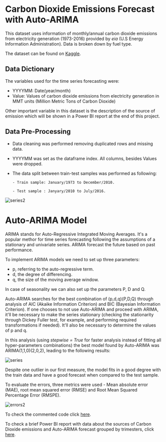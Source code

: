 # Carbon Dioxide Emissions Forecast with Auto-ARIMA

This dataset uses information of monthly/annual carbon dioxide emissions from electricity generation (1973-2016) provided by *eia* (U.S Energy Information Administration). Data is broken down by fuel type.

The dataset can be found on [Kaggle](https://www.kaggle.com/datasets/txtrouble/carbon-emissions).

## Data Dictionary

The variables used for the time series forecasting were:

* YYYYMM: Date(year/month)
* Value: Values of carbon dioxide emissions from electricity generation in MMT units (Million Metric Tons of Carbon Dioxide)

Other important variable in this dataset is the description of the source of emission which will be shown in a Power BI report at the end of this project.

## Data Pre-Processing

* Data cleaning was performed removing duplicated rows and missing data.
* YYYYMM was set as the dataframe index. All columns, besides Values were dropped.
* The data split between train-test samples was performed as following:

      - Train sample: January/1973 to December/2010.

      - Test sample : Janyary/2010 to July/2016.

![series2](https://user-images.githubusercontent.com/121902546/218170905-a0acd83b-268a-4e8b-b313-4ad657659e4a.png)

# Auto-ARIMA Model

ARIMA stands for Auto-Regressive Integrated Moving Averages. It's a popular methor for time series forecasting following the assumptions of a stationary and univariate series. ARIMA forecast the future based on past performance.

To implement ARIMA models we need to set up three parameters:

* p, referring to the auto-regressive term.
* d, the degree of differencing.
* q, the size of the moving average window.

In case of seasonality we can also set up the parameters P, D and Q. 

Auto-ARIMA searches for the best combination of (p,d,q)(P,D,Q) through analysis of AIC (Akaike Information Criterion) and BIC (Bayesian Information Criterion). If one chooses to not use Auto-ARIMA and proceed with ARIMA, it'll be necessary to make the series stationary (checking the stationarity through Dickey Fuller test, for example, and performing required transformations if needed). It'll also be necessary to determine the values of p and q.



In this analysis (using *stepwise = True* for faster analysis instead of fitting all hyper-parameters combinations) the best model found by Auto-ARIMA was ARIMA(1,1,0)(2,0,2), leading to the following results:

![series](https://user-images.githubusercontent.com/121902546/218174151-1a9bf9ac-7749-4445-840e-4fd113861d59.png)

Despite one outlier in our first measure, the model fits in a good degree with the train data and have a good forecast when compared to the test sample.

To evaluate the errors, three metrics were used - Mean absolute error (MAE), root mean squared error (RMSE) and Root Mean Squared Percentage Error (RMSPE).

![errors2](https://user-images.githubusercontent.com/121902546/218174550-f69eefb3-8e05-409b-b4c2-a30a10f4da91.png)


To check the commented code click [here](AutoArima_CarbonDioxide.ipynb).

To check a brief Power BI report with data about the sources of Carbon Dioxide emissions and Auto-ARIMA forecast grouped by trimesters, click [here](https://app.powerbi.com/view?r=eyJrIjoiODViOTVjZWMtNDY0NS00ZjlkLTg1ZGEtOWY5NGUxMWQ5MGY0IiwidCI6IjJjOTUwZWUxLWY4ZWYtNDY1MS05ZmRiLTIwZjRjNjk0ZTAzYyJ9).
